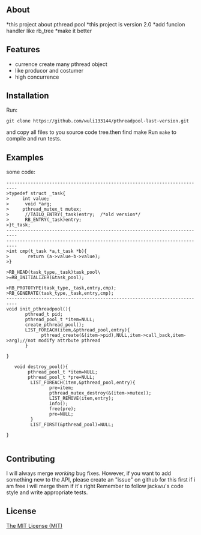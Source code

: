 ## About
*this project about pthread pool 
*this project is version 2.0
*add funcion handler like rb_tree 
*make it better 

## Features
* currence create many pthread object 
* like producor and costumer
* high concurrence


## Installation
Run:
```
git clone https://github.com/wuli133144/pthreadpool-last-version.git
```
and copy all files to you source code tree.then find make
Run  ```make``` to compile and run tests.

## Examples


some code:
```
--------------------------------------------------------------------------
>typedef struct _task{
>     int value;
>      void *arg;
>     pthread_mutex_t mutex;
>      //TAILQ_ENTRY(_task)entry;  /*old version*/
>      RB_ENTRY(_task)entry;
>}t_task;
--------------------------------------------------------------------------
--------------------------------------------------------------------------
>int cmp(t_task *a,t_task *b){
>       return (a->value-b->value);
>}

>RB_HEAD(task_type,_task)task_pool\
>=RB_INITIALIZER(&task_pool);

>RB_PROTOTYPE(task_type,_task,entry,cmp);
>RB_GENERATE(task_type,_task,entry,cmp);
--------------------------------------------------------------------------
void init_pthreadpool(){
       pthread_t pid;
       pthread_pool_t *item=NULL;
       create_pthread_pool();
       LIST_FOREACH(item,&pthread_pool,entry){
             pthread_create(&(item->pid),NULL,item->call_back,item->arg);//not modify attrbute pthread
       }

}  
```
```
   void destroy_pool(){
        pthread_pool_t *item=NULL;
        pthread_pool_t *pre=NULL;
         LIST_FOREACH(item,&pthread_pool,entry){
                pre=item;
                pthread_mutex_destroy(&(item->mutex));
                LIST_REMOVE(item,entry);
                info();
                free(pre);
                pre=NULL;
         }
         LIST_FIRST(&pthread_pool)=NULL;

}
                          
```



## Contributing

I will always merge *working* bug fixes. However, if you want to add something new to the API, please create an "issue" on github for this first  if i am free i will merge them if it's right
Remember to follow jackwu's code style and write appropriate tests.

## License
[The MIT License (MIT)](http://opensource.org/licenses/mit-license.php)

